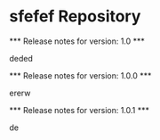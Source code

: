 # sfefef Repository

*** Release notes for version: 1.0 ***

deded

*** Release notes for version: 1.0.0 ***

ererw

*** Release notes for version: 1.0.1 ***

de